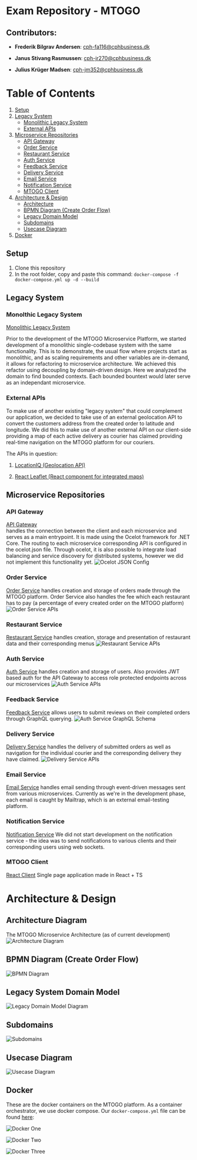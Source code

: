 # Exam Repository - MTOGO #

## Contributors:

- **Frederik Bilgrav Andersen**: cph-fa116@cphbusiness.dk

- **Janus Stivang Rasmussen**: cph-jr270@cphbusiness.dk

- **Julius Krüger Madsen**: cph-jm352@cphbusiness.dk

# Table of Contents

1. [Setup](#setup)
2. [Legacy System](#legacy-system)
    - [Monolithic Legacy System](#monolithic-legacy-system)
    - [External APIs](#external-apis)
3. [Microservice Repositories](#microservice-repositories)
    - [API Gateway](#api-gateway)
    - [Order Service](#order-service)
    - [Restaurant Service](#restaurant-service)
    - [Auth Service](#auth-service)
    - [Feedback Service](#feedback-service)
    - [Delivery Service](#delivery-service)
    - [Email Service](#email-service)
    - [Notification Service](#notification-service)
    - [MTOGO Client](#mtogo-client)
4. [Architecture & Design](#architecture)
    - [Architecture](#architecture-diagram)
    - [BPMN Diagram (Create Order Flow)](#bpmn-diagram-create-order-flow)
    - [Legacy Domain Model](#legacy-domain-model)
    - [Subdomains](#subdomains)
    - [Usecase Diagram](#usecase-diagram)
9. [Docker](#docker)



## Setup
1. Clone this repository
2. In the root folder, copy and paste this command:
```docker-compose -f docker-compose.yml up -d --build```

## Legacy System
### Monolthic Legacy System
[Monolithic Legacy System](https://github.com/Dare-Share-Care/exam-legacy)


Prior to the development of the MTOGO Microservice Platform, we started development of a monolithic single-codebase system with the same functionality. This is to demonstrate, the usual flow where projects start as monolithic, and as scaling requirements and other variables are in-demand, it allows for refactoring to microservice architecture. We achieved this refactor using decoupling by domain-driven design. Here we analyzed the domain to find bounded contexts. Each bounded bountext would later serve as an independant microservice.

### External APIs
To make use of another existing "legacy system" that could complement our application, we decided to take use of an external geolocation API to convert the customers address from the created order to latitude and longitude. We did this to make use of another external API on our client-side providing a map of each active delivery as courier has claimed providing real-time navigation on the MTOGO platform for our couriers.

The APIs in question:

1. [LocationIQ (Geolocation API)](https://locationiq.com/)

2. [React Leaflet (React component for integrated maps)](https://react-leaflet.js.org/)


## Microservice Repositories ##

### API Gateway
[API Gateway](https://github.com/Dare-Share-Care/exam-gateway)  
handles the connection between the client and each microservice and serves as a main entrypoint. It is made using the Ocelot framework for .NET Core. The routing to each microservice corresponding API is configured in the ocelot.json file. Through ocelot, it is also possible to integrate load balancing and service discovery for distributed systems, however we did not implement this functionality yet.
![Ocelot JSON Config](images/ocelotjson.png)  

### Order Service
[Order Service](https://github.com/Dare-Share-Care/exam-orders)
handles creation and storage of orders made through the MTOGO platform. Order Service also handles the fee which each restaurant has to pay (a percentage of every created order on the MTOGO platform)
![Order Service APIs](images/Orders.Web%20Swagger.png)  

### Restaurant Service
[Restaurant Service](https://github.com/Dare-Share-Care/exam-restaurant)
handles creation, storage and presentation of restaurant data and their corresponding menus
![Restaurant Service APIs](images/Restaurant.Web%20Swagger.png) 

### Auth Service
[Auth Service](https://github.com/Dare-Share-Care/exam-auth)
handles creation and storage of users. Also provides JWT based auth for the API Gateway to access role protected endpoints across our microservices
![Auth Service APIs](images/Auth.Web%20Swagger.png)  

### Feedback Service
[Feedback Service](https://github.com/Dare-Share-Care/exam-feedback)
allows users to submit reviews on their completed orders through GraphQL querying.
![Auth Service GraphQL Schema](images/Feedback.Web%20-%20GraphQL%20Schema.png)  

### Delivery Service
[Delivery Service](https://github.com/Dare-Share-Care/exam-courier)
handles the delivery of submitted orders as well as navigation for the individual courier and the corresponding delivery they have claimed.
![Delivery Service APIs](images/Courier.Web%20Swagger.png) 

### Email Service
[Email Service](https://github.com/Dare-Share-Care/exam-emails)
handles email sending through event-driven messages sent from various microservices. Currently as we're in the development phase, each email is caught by Mailtrap, which is an external email-testing platform.

### Notification Service
[Notification Service](https://github.com/Dare-Share-Care/exam-notification)
We did not start development on the notification service - the idea was to send notifications to various clients and their corresponding users using web sockets.

### MTOGO Client
[React Client](https://github.com/Dare-Share-Care/exam-client)
Single page application made in React + TS

# Architecture & Design
## Architecture Diagram
The MTOGO Microservice Architecture (as of current development)
![Architecture Diagram](diagrams/architecture.png)

## BPMN Diagram (Create Order Flow)
![BPMN Diagram](diagrams/create-order-bpmn.png)

## Legacy System Domain Model
![Legacy Domain Model Diagram](diagrams/legacy-domain.png)

## Subdomains
![Subdomains](diagrams/MTOGO%20Subdomains.png)

## Usecase Diagram
![Usecase Diagram](diagrams/usecase.png)

## Docker
These are the docker containers on the MTOGO platform. As a container orchestrator, we use docker compose. Our `docker-compose.yml` file can be found [here](docker-compose.yml):

![Docker One](images/docker1.jpg)

![Docker Two](images/docker2.png)

![Docker Three](images/docker3.png)



